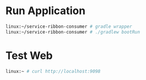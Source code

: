 # Run Application

```bash
linux:~/service-ribbon-consumer # gradle wrapper
linux:~/service-ribbon-consumer # ./gradlew bootRun
```


# Test Web

```bash
linux:~ # curl http://localhost:9098
```

